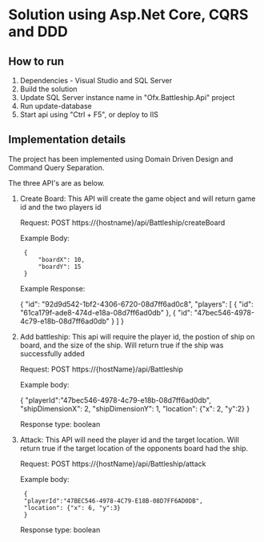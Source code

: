 Solution using Asp.Net Core, CQRS and DDD
==================================================

## How to run
1. Dependencies - Visual Studio and SQL Server 
2. Build the solution
3. Update SQL Server instance name in "Ofx.Battleship.Api" project
4. Run update-database
5. Start api using "Ctrl + F5", or deploy to IIS

## Implementation details

The project has been implemented using Domain Driven Design and Command Query Separation.

The three API's are as below.
1. Create Board: This API will create the game object and will return game id and the two players id

	Request: POST https://{hostname}/api/Battleship/createBoard
	
	Example Body: 
	
		{
			"boardX": 10,
			"boardY": 15
		}
	
	Example Response: 
	
	{
	    "id": "92d9d542-1bf2-4306-6720-08d7ff6ad0c8",
	    "players": [
		{
		    "id": "61ca179f-ade8-474d-e18a-08d7ff6ad0db"
		},
		{
		    "id": "47bec546-4978-4c79-e18b-08d7ff6ad0db"
		}
	    ]
    	}
	
2. Add battleship: This api will require the player id, the postion of ship on board, and the size of the ship. Will return true if the ship was successfully added

    Request: POST https://{hostName}/api/Battleship
    
    Example body: 
    
    {
        "playerId":"47bec546-4978-4c79-e18b-08d7ff6ad0db",
        "shipDimensionX": 2,
        "shipDimensionY": 1,
        "location": {"x": 2, "y":2}
    }
    
    Response type: boolean
    
3. Attack: This API will need the player id and the target location. Will return true if the target location of the opponents board had the ship.

    Request: POST https://{hostName}/api/Battleship/attack
    
    Example body: 
    
    	{
		"playerId":"47BEC546-4978-4C79-E18B-08D7FF6AD0DB",
		"location": {"x": 6, "y":3}
        }
    
    Response type: boolean
